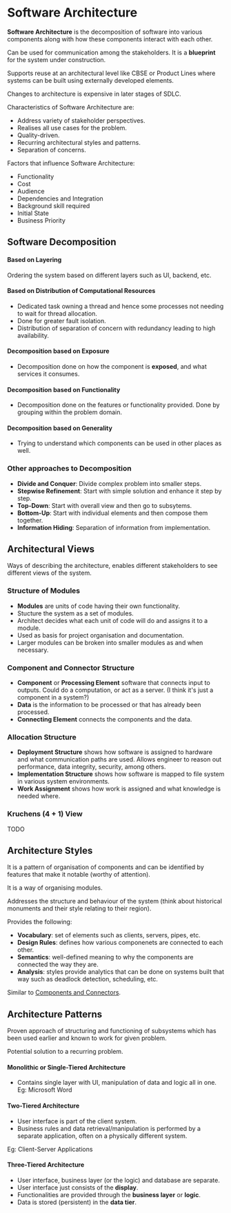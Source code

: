 # Software Architecture

**Software Architecture** is the decomposition of software into various components along with how these components interact with each other.

Can be used for communication among the stakeholders. It is a **blueprint** for the system under construction.

Supports reuse at an architectural level like CBSE or Product Lines where systems can be built using externally developed elements.

Changes to architecture is expensive in later stages of SDLC.

Characteristics of Software Architecture are:

- Address variety of stakeholder perspectives.
- Realises all use cases for the problem.
- Quality-driven.
- Recurring architectural styles and patterns.
- Separation of concerns.

Factors that influence Software Architecture:

- Functionality
- Cost
- Audience
- Dependencies and Integration
- Background skill required
- Initial State
- Business Priority

## Software Decomposition

#### Based on Layering

Ordering the system based on different layers such as UI, backend, etc.

#### Based on Distribution of Computational Resources

- Dedicated task owning a thread and hence some processes not needing to wait for thread allocation.
- Done for greater fault isolation.
- Distribution of separation of concern with redundancy leading to high availability.

#### Decomposition based on Exposure

- Decomposition done on how the component is **exposed**, and what services it consumes.

#### Decomposition based on Functionality

- Decomposition done on the features or functionality provided. Done by grouping within the problem domain.

#### Decomposition based on Generality

- Trying to understand which components can be used in other places as well.

### Other approaches to Decomposition

- **Divide and Conquer**: Divide complex problem into smaller steps.
- **Stepwise Refinement**: Start with simple solution and enhance it step by step.
- **Top-Down**: Start with overall view and then go to subsytems.
- **Bottom-Up**: Start with individual elements and then compose them together.
- **Information Hiding**: Separation of information from implementation.


## Architectural Views

Ways of describing the architecture, enables different stakeholders to see different views of the system. 

### Structure of Modules

- **Modules** are units of code having their own functionality.
- Stucture the system as a set of modules.
- Architect decides what each unit of code will do and assigns it to a module.
- Used as basis for project organisation and documentation.
- Larger modules can be broken into smaller modules as and when necessary.

### Component and Connector Structure

- **Component** or **Processing Element** software that connects input to outputs. Could do a computation, or act as a server. (I think it's just a component in a system?)
- **Data** is the information to be processed or that has already been processed.
- **Connecting Element** connects the components and the data.

### Allocation Structure

- **Deployment Structure** shows how software is assigned to hardware and what communication paths are used. Allows engineer to reason out performance, data integrity, security, among others.
- **Implementation Structure** shows how software is mapped to file system in various system environments.
- **Work Assignment** shows how work is assigned and what knowledge is needed where.

### Kruchens (4 + 1) View

TODO


## Architecture Styles

It is a pattern of organisation of components and can be identified by features that make it notable (worthy of attention).

It is a way of organising modules.

Addresses the structure and behaviour of the system (think about historical monuments and their style relating to their region).

Provides the following:

- **Vocabulary**: set of elements such as clients, servers, pipes, etc.
- **Design Rules**: defines how various componenets are connected to each other.
- **Semantics**: well-defined meaning to why the components are connected the way they are.
- **Analysis**: styles provide analytics that can be done on systems built that way such as deadlock detection, scheduling, etc.

Similar to [Components and Connectors](#Component-and-Connector-Structure).

## Architecture Patterns

Proven approach of structuring and functioning of subsystems which has been used earlier and known to work for given problem.

Potential solution to a recurring problem.

#### Monolithic or Single-Tiered Architecture

- Contains single layer with UI, manipulation of data and logic all in one. Eg: Microsoft Word

#### Two-Tiered Architecture

- User interface is part of the client system.
- Business rules and data retrieval/manipulation is performed by a separate application, often on a physically different system.

Eg: Client-Server Applications

#### Three-Tiered Architecture

- User interface, business layer (or the logic) and database are separate.
- User interface just consists of the **display**.
- Functionalities are provided through the **business layer** or **logic**.
- Data is stored (persistent) in the **data tier**.
